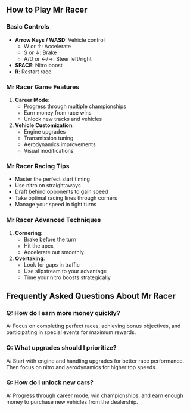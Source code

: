 ## How to Play Mr Racer

### Basic Controls
- **Arrow Keys / WASD**: Vehicle control
  - W or ↑: Accelerate
  - S or ↓: Brake
  - A/D or ←/→: Steer left/right
- **SPACE**: Nitro boost
- **R**: Restart race

### Mr Racer Game Features
1. **Career Mode**:
   - Progress through multiple championships
   - Earn money from race wins
   - Unlock new tracks and vehicles
2. **Vehicle Customization**:
   - Engine upgrades
   - Transmission tuning
   - Aerodynamics improvements
   - Visual modifications

### Mr Racer Racing Tips
- Master the perfect start timing
- Use nitro on straightaways
- Draft behind opponents to gain speed
- Take optimal racing lines through corners
- Manage your speed in tight turns

### Mr Racer Advanced Techniques
1. **Cornering**:
   - Brake before the turn
   - Hit the apex
   - Accelerate out smoothly
2. **Overtaking**:
   - Look for gaps in traffic
   - Use slipstream to your advantage
   - Time your nitro boosts strategically

## Frequently Asked Questions About Mr Racer

### Q: How do I earn more money quickly?
A: Focus on completing perfect races, achieving bonus objectives, and participating in special events for maximum rewards.

### Q: What upgrades should I prioritize?
A: Start with engine and handling upgrades for better race performance. Then focus on nitro and aerodynamics for higher top speeds.

### Q: How do I unlock new cars?
A: Progress through career mode, win championships, and earn enough money to purchase new vehicles from the dealership.